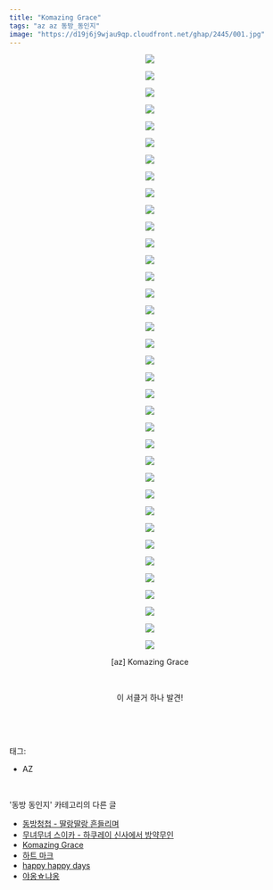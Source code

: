 ```yaml
---
title: "Komazing Grace"
tags: "az az 동방_동인지"
image: "https://d19j6j9wjau9qp.cloudfront.net/ghap/2445/001.jpg"
---
```

<div class="article">
<p style="text-align: center; clear: none; float: none;"><img src="{{ site.imgserver8 }}/ghap/2445/001.jpg"/></p>
<p style="text-align: center; clear: none; float: none;"><img src="{{ site.imgserver8 }}/ghap/2445/002.jpg"/></p>
<p style="text-align: center; clear: none; float: none;"><img src="{{ site.imgserver8 }}/ghap/2445/003.jpg"/></p>
<p style="text-align: center; clear: none; float: none;"><img src="{{ site.imgserver8 }}/ghap/2445/004.jpg"/></p>
<p style="text-align: center; clear: none; float: none;"><img src="{{ site.imgserver8 }}/ghap/2445/005.jpg"/></p>
<p style="text-align: center; clear: none; float: none;"><img src="{{ site.imgserver8 }}/ghap/2445/006.jpg"/></p>
<p style="text-align: center; clear: none; float: none;"><img src="{{ site.imgserver8 }}/ghap/2445/007.jpg"/></p>
<p style="text-align: center; clear: none; float: none;"><img src="{{ site.imgserver8 }}/ghap/2445/008.jpg"/></p>
<p style="text-align: center; clear: none; float: none;"><img src="{{ site.imgserver8 }}/ghap/2445/009.jpg"/></p>
<p style="text-align: center; clear: none; float: none;"><img src="{{ site.imgserver8 }}/ghap/2445/010.jpg"/></p>
<p style="text-align: center; clear: none; float: none;"><img src="{{ site.imgserver8 }}/ghap/2445/011.jpg"/></p>
<p style="text-align: center; clear: none; float: none;"><img src="{{ site.imgserver8 }}/ghap/2445/012.jpg"/></p>
<p style="text-align: center; clear: none; float: none;"><img src="{{ site.imgserver8 }}/ghap/2445/013.jpg"/></p>
<p style="text-align: center; clear: none; float: none;"><img src="{{ site.imgserver8 }}/ghap/2445/014.jpg"/></p>
<p style="text-align: center; clear: none; float: none;"><img src="{{ site.imgserver8 }}/ghap/2445/015.jpg"/></p>
<p style="text-align: center; clear: none; float: none;"><img src="{{ site.imgserver8 }}/ghap/2445/016.jpg"/></p>
<p style="text-align: center; clear: none; float: none;"><img src="{{ site.imgserver8 }}/ghap/2445/017.jpg"/></p>
<p style="text-align: center; clear: none; float: none;"><img src="{{ site.imgserver8 }}/ghap/2445/018.jpg"/></p>
<p style="text-align: center; clear: none; float: none;"><img src="{{ site.imgserver8 }}/ghap/2445/019.jpg"/></p>
<p style="text-align: center; clear: none; float: none;"><img src="{{ site.imgserver8 }}/ghap/2445/020.jpg"/></p>
<p style="text-align: center; clear: none; float: none;"><img src="{{ site.imgserver8 }}/ghap/2445/021.jpg"/></p>
<p style="text-align: center; clear: none; float: none;"><img src="{{ site.imgserver8 }}/ghap/2445/022.jpg"/></p>
<p style="text-align: center; clear: none; float: none;"><img src="{{ site.imgserver8 }}/ghap/2445/023.jpg"/></p>
<p style="text-align: center; clear: none; float: none;"><img src="{{ site.imgserver8 }}/ghap/2445/024.jpg"/></p>
<p style="text-align: center; clear: none; float: none;"><img src="{{ site.imgserver8 }}/ghap/2445/025.jpg"/></p>
<p style="text-align: center; clear: none; float: none;"><img src="{{ site.imgserver8 }}/ghap/2445/026.jpg"/></p>
<p style="text-align: center; clear: none; float: none;"><img src="{{ site.imgserver8 }}/ghap/2445/027.jpg"/></p>
<p style="text-align: center; clear: none; float: none;"><img src="{{ site.imgserver8 }}/ghap/2445/028.jpg"/></p>
<p style="text-align: center; clear: none; float: none;"><img src="{{ site.imgserver8 }}/ghap/2445/029.jpg"/></p>
<p style="text-align: center; clear: none; float: none;"><img src="{{ site.imgserver8 }}/ghap/2445/030.jpg"/></p>
<p style="text-align: center; clear: none; float: none;"><img src="{{ site.imgserver8 }}/ghap/2445/031.jpg"/></p>
<p style="text-align: center; clear: none; float: none;"><img src="{{ site.imgserver8 }}/ghap/2445/032.jpg"/></p>
<p style="text-align: center; clear: none; float: none;"><img src="{{ site.imgserver8 }}/ghap/2445/033.jpg"/></p>
<p style="text-align: center; clear: none; float: none;"><img src="{{ site.imgserver8 }}/ghap/2445/034.jpg"/></p>
<p style="text-align: center; clear: none; float: none;"><img src="{{ site.imgserver8 }}/ghap/2445/035.jpg"/></p>
<p style="text-align: center; clear: none; float: none;"><img src="{{ site.imgserver8 }}/ghap/2445/036.jpg"/></p>
<p style="text-align: center; clear: none; float: none;">[az] Komazing Grace</p>
<p style="text-align: center; clear: none; float: none;"><br/></p>
<p style="text-align: center; clear: none; float: none;">이 서클거 하나 발견!</p>
<p><br/></p>
</div><br/>
<div class="tagTrail">
<p>태그: </p>
<ul>
<li>AZ</li>
</ul>
</div><br/>
<div class="another">
<p>'동방 동인지' 카테고리의 다른 글</p>
<ul>
<li><a href="/ghap_2447">동방청첩 - 딸랑딸랑 흔들리며</a></li>
<li><a href="/ghap_2446">무녀무녀 스이카 - 하쿠레이 신사에서 방약무인</a></li>
<li><a href="/ghap_2445">Komazing Grace</a></li>
<li><a href="/ghap_2442">하트 마크</a></li>
<li><a href="/ghap_2441">happy happy days</a></li>
<li><a href="/ghap_2440">야옹☆냐옹</a></li>
</ul>
</div><br/>
<div class="cb_module cb_fluid">
<div class="cb_wrt cb_profile">
</div><!-- commentList close -->
</div><br/>
